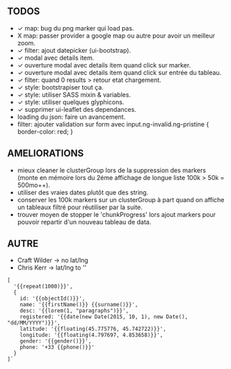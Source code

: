 ## TODOS

* ✓ map: bug du png marker qui load pas.
* X map: passer provider a google map ou autre pour avoir un meilleur zoom.
* ✓ filter: ajout datepicker (ui-bootstrap).
* ✓ modal avec details item.
* ✓ ouverture modal avec details item quand click sur marker.
* ✓ ouverture modal avec details item quand click sur entrée du tableau.
* ✓ filter: quand 0 results > retour etat chargement.
* ✓ style: bootstrapiser tout ça.
* ✓ style: utiliser SASS mixin & variables.
* ✓ style: utiliser quelques glyphicons.
* ✓ supprimer ui-leaflet des dependances.
* loading du json: faire un avancement.
* filter: ajouter validation sur form avec input.ng-invalid.ng-pristine { border-color: red; }

## AMELIORATIONS

- mieux cleaner le clusterGroup lors de la suppression des markers (monte en mémoire lors du 2éme affichage de longue liste 100k > 50k = 500mo++).
- utiliser des vraies dates plutôt que des string.
- conserver les 100k markers sur un clusterGroup à part quand on affiche un tableaux filtré pour réutiliser par la suite.
- trouver moyen de stopper le 'chunkProgress' lors ajout markers pour pouvoir repartir d'un nouveau tableau de data.

## AUTRE

* Craft Wilder -> no lat/lng
* Chris Kerr -> lat/lng to ''


```
[
  '{{repeat(1000)}}',
  {
    id: '{{objectId()}}',
    name: '{{firstName()}} {{surname()}}',
    desc: '{{lorem(1, "paragraphs")}}',
    registered: '{{date(new Date(2015, 10, 1), new Date(), "dd/MM/YYYY")}}',
    latitude: '{{floating(45.775776, 45.742722)}}',
    longitude: '{{floating(4.797697, 4.853658)}}',
    gender: '{{gender()}}',
    phone: '+33 {{phone()}}'
  }
]`
